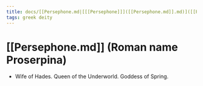 ```yaml
---
title: docs/[[Persephone.md|[[[Persephone]]]([[Persephone.md]].md)]([[Persephone.md|[Persephone]]]([[Persephone.md]].md).md)]([[Persephone.md|[[Persephone]]]([[Persephone.md]].md)]([[Persephone.md|[Persephone]]]([[Persephone.md]].md).md).md) (Roman name Proserpina)
tags: greek deity
---
```


# [[Persephone.md]] (Roman name Proserpina) 
- Wife of Hades. Queen of the Underworld. Goddess of Spring.